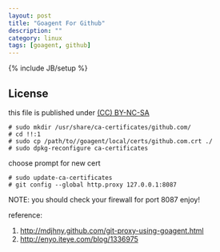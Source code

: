 ```yaml
---
layout: post
title: "Goagent For Github"
description: ""
category: linux
tags: [goagent, github]
---
```

{% include JB/setup %}
## License
this file is published under [(CC) BY-NC-SA](http://creativecommons.org/licenses/by-nc-sa/3.0/)

    # sudo mkdir /usr/share/ca-certificates/github.com/
    # cd !!:1
    # sudo cp /path/to//goagent/local/certs/github.com.crt ./
    # sudo dpkg-reconfigure ca-certificates

choose prompt for new cert

    # sudo update-ca-certificates
    # git config --global http.proxy 127.0.0.1:8087

NOTE: you should check your firewall for port 8087
enjoy!

reference:
1. http://mdjhny.github.com/git-proxy-using-goagent.html
1. http://enyo.iteye.com/blog/1336975
